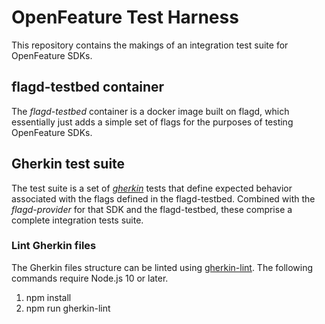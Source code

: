 # OpenFeature Test Harness

This repository contains the makings of an integration test suite for OpenFeature SDKs.

## flagd-testbed container

The _flagd-testbed_ container is a docker image built on flagd, which essentially just adds a simple set of flags for the purposes of testing OpenFeature SDKs.

## Gherkin test suite

The test suite is a set of [_gherkin_](https://cucumber.io/docs/gherkin/) tests that define expected behavior associated with the flags defined in the flagd-testbed. Combined with the _flagd-provider_ for that SDK and the flagd-testbed, these comprise a complete integration tests suite.

### Lint Gherkin files

The Gherkin files structure can be linted using [gherkin-lint](https://github.com/vsiakka/gherkin-lint). The following commands require Node.js 10 or later.

1. npm install
1. npm run gherkin-lint
